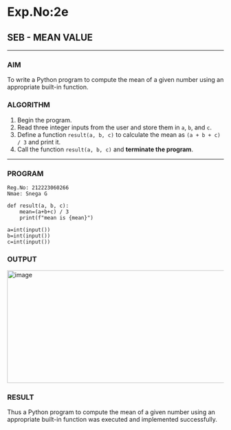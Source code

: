 # Exp.No:2e  
## SEB - MEAN VALUE
---

### AIM  
To write a Python program to compute the mean of a given number using an appropriate built-in function.

### ALGORITHM

1. Begin the program.
2. Read three integer inputs from the user and store them in `a`, `b`, and `c`.
3. Define a function `result(a, b, c)` to calculate the mean as `(a + b + c) / 3` and print it.
4. Call the function `result(a, b, c)` and **terminate the program**.
---

### PROGRAM
```
Reg.No: 212223060266
Nmae: Snega G

def result(a, b, c):
    mean=(a+b+c) / 3
    print(f"mean is {mean}")
    
a=int(input())
b=int(input())
c=int(input())
```

### OUTPUT
<img width="815" height="262" alt="image" src="https://github.com/user-attachments/assets/2eac858f-dd06-4e05-ac8e-296dc93d2919" />

### RESULT
Thus a Python program to compute the mean of a given number using an appropriate built-in function was executed and implemented successfully.
